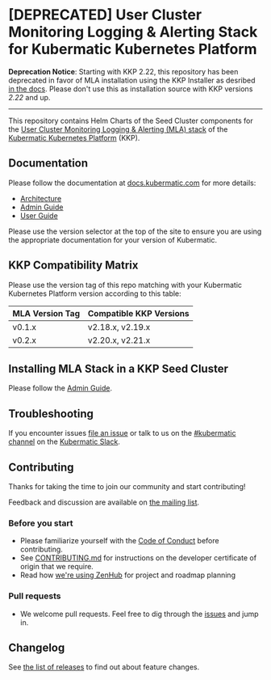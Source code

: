 # [DEPRECATED] User Cluster Monitoring Logging & Alerting Stack for Kubermatic Kubernetes Platform

**Deprecation Notice**: Starting with KKP 2.22, this repository has been deprecated in favor of MLA installation using the KKP Installer as desribed [in the docs](https://docs.kubermatic.com/kubermatic/v2.22/tutorials-howtos/monitoring-logging-alerting/user-cluster/admin-guide/). Please don't use this as installation source with KKP versions *2.22* and up.


---

This repository contains Helm Charts of the Seed Cluster components for the [User Cluster Monitoring Logging & Alerting (MLA) stack][20] of the [Kubermatic Kubernetes Platform][10] (KKP).

## Documentation

Please follow the documentation at [docs.kubermatic.com](https://docs.kubermatic.com/) for more details:

- [Architecture][20]
- [Admin Guide][21]
- [User Guide][22]

Please use the version selector at the top of the site to ensure you are using the appropriate documentation for your version of Kubermatic.

## KKP Compatibility Matrix

Please use the version tag of this repo matching with your Kubermatic Kubernetes Platform version according to this table:

| MLA Version Tag | Compatible KKP Versions
|-----------------|-------------
| v0.1.x          |  v2.18.x, v2.19.x
| v0.2.x          |  v2.20.x, v2.21.x

## Installing MLA Stack in a KKP Seed Cluster

Please follow the [Admin Guide][21].

## Troubleshooting

If you encounter issues [file an issue][1] or talk to us on the [#kubermatic channel][12] on the [Kubermatic Slack][15].

## Contributing

Thanks for taking the time to join our community and start contributing!

Feedback and discussion are available on [the mailing list][11].

### Before you start

* Please familiarize yourself with the [Code of Conduct][4] before contributing.
* See [CONTRIBUTING.md][2] for instructions on the developer certificate of origin that we require.
* Read how [we're using ZenHub][13] for project and roadmap planning

### Pull requests

* We welcome pull requests. Feel free to dig through the [issues][1] and jump in.

## Changelog

See [the list of releases][3] to find out about feature changes.

[1]: https://github.com/kubermatic/mla/issues
[2]: https://github.com/kubermatic/mla/blob/main/CONTRIBUTING.md
[3]: https://github.com/kubermatic/mla/releases
[4]: https://github.com/kubermatic/mla/blob/main/CODE_OF_CONDUCT.md

[10]: https://docs.kubermatic.com/
[11]: https://groups.google.com/forum/#!forum/kubermatic-dev
[12]: https://kubermatic.slack.com/messages/kubermatic
[13]: https://github.com/kubermatic/mla/blob/master/Zenhub.md
[15]: http://slack.kubermatic.io/

[20]: https://docs.kubermatic.com/kubermatic/main/architecture/monitoring-logging-alerting/user-cluster/
[21]: https://docs.kubermatic.com/kubermatic/main/tutorials-howtos/monitoring-logging-alerting/user-cluster/admin-guide/
[22]: https://docs.kubermatic.com/kubermatic/main/tutorials-howtos/monitoring-logging-alerting/user-cluster/user-guide/
